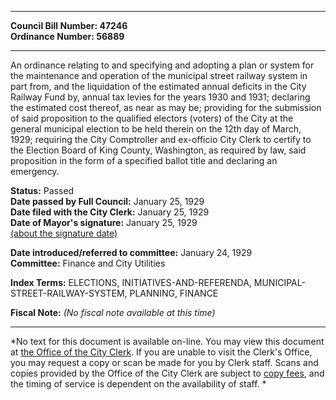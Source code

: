 * * * * *  
  
**Council Bill Number: [](#h0)[](#h2)47246**   
**Ordinance Number: 56889**  
  
* * * * *  
  
An ordinance relating to and specifying and adopting a plan or system for the maintenance and operation of the municipal street railway system in part from, and the liquidation of the estimated annual deficits in the City Railway Fund by, annual tax levies for the years 1930 and 1931; declaring the estimated cost thereof, as near as may be; providing for the submission of said proposition to the qualified electors (voters) of the City at the general municipal election to be held therein on the 12th day of March, 1929; requiring the City Comptroller and ex-officio City Clerk to certify to the Election Board of King County, Washington, as required by law, said proposition in the form of a specified ballot title and declaring an emergency.  
  
**Status:** Passed   
**Date passed by Full Council:** January 25, 1929   
**Date filed with the City Clerk:** January 25, 1929   
**Date of Mayor's signature:** January 25, 1929   
[(about the signature date)](/~public/approvaldate.htm)   
  
  
**Date introduced/referred to committee:** January 24, 1929   
**Committee:** Finance and City Utilities   
  
**Index Terms:** ELECTIONS, INITIATIVES-AND-REFERENDA, MUNICIPAL-STREET-RAILWAY-SYSTEM, PLANNING, FINANCE  
  
**Fiscal Note:** *(No fiscal note available at this time)*  
  
* * * * *  
  
*No text for this document is available on-line. You may view this document at [the Office of the City Clerk](http://www.seattle.gov/leg/clerk/contactUs.htm). If you are unable to visit the Clerk's Office, you may request a copy or scan be made for you by Clerk staff. Scans and copies provided by the Office of the City Clerk are subject to [copy fees](http://clerk.seattle.gov/~public/clerkfees.htm), and the timing of service is dependent on the availability of staff. *  
  
  
